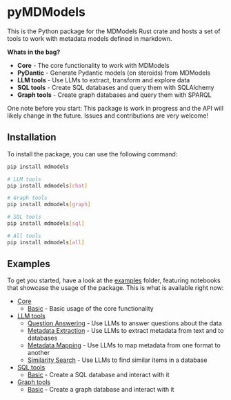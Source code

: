 # pyMDModels

This is the Python package for the MDModels Rust crate and hosts a set of tools to work with metadata models defined in markdown.

**Whats in the bag?**

- **Core** - The core functionality to work with MDModels
- **PyDantic** - Generate Pydantic models (on steroids) from MDModels
- **LLM tools** - Use LLMs to extract, transform and explore data
- **SQL tools** - Create SQL databases and query them with SQLAlchemy
- **Graph tools** - Create graph databases and query them with SPARQL

One note before you start: This package is work in progress and the API will likely change in the future. Issues and contributions are very welcome!

## Installation

To install the package, you can use the following command:

```bash
pip install mdmodels

# LLM tools
pip install mdmodels[chat]

# Graph tools
pip install mdmodels[graph]

# SQL tools
pip install mdmodels[sql]

# All tools
pip install mdmodels[all]
```

## Examples

To get you started, have a look at the [examples](./examples) folder, featuring notebooks that showcase the usage of the package. This is what is available right now:

- [Core](./examples/basic)
    - [Basic](./examples/basic) - Basic usage of the core functionality
- [LLM tools](./examples/llm)
    - [Question Answering](./examples/llm/answering) - Use LLMs to answer questions about the data
    - [Metadata Extraction](./examples/llm/extraction) - Use LLMs to extract metadata from text and to databases
    - [Metadata Mapping](./examples/llm/mapping) - Use LLMs to map metadata from one format to another
    - [Similarity Search](./examples/llm/embedding) - Use LLMs to find similar items in a database
- [SQL tools](./examples/sql)
    - [Basic](./examples/sql/basic) - Create a SQL database and interact with it
- [Graph tools](./examples/graph)
    - [Basic](./examples/graph/basic) - Create a graph database and interact with it